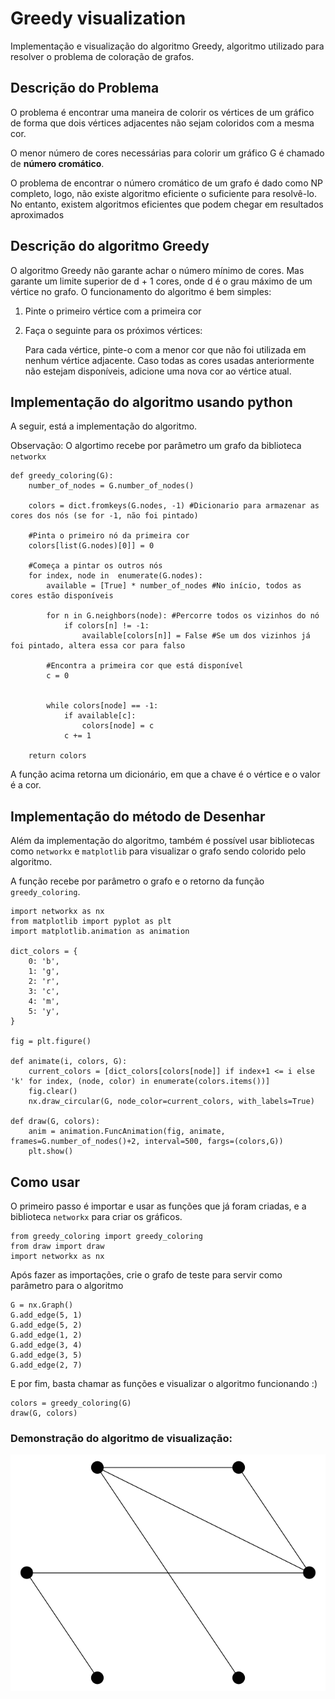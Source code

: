 # Greedy visualization

Implementação e visualização do algoritmo Greedy, algoritmo utilizado para resolver o problema de coloração de grafos.

## Descrição do Problema

O problema é encontrar uma maneira de colorir os vértices de um gráfico de forma que dois vértices adjacentes não sejam coloridos com a mesma cor.

O menor número de cores necessárias para colorir um gráfico G é chamado de **número cromático**.

O problema de encontrar o número cromático de um grafo é dado como NP completo, logo, não existe algoritmo eficiente o suficiente para resolvê-lo. No entanto, existem algoritmos eficientes que podem chegar em resultados aproximados

## Descrição do algoritmo Greedy

O algoritmo Greedy não garante achar o número mínimo de cores. Mas garante um limite superior de d + 1 cores, onde d é o grau máximo de um vértice no grafo.
O funcionamento do algoritmo é bem simples:

1. Pinte o primeiro vértice com a primeira cor
2. Faça o seguinte para os próximos vértices:
    
    Para cada vértice, pinte-o com a menor cor que não foi utilizada em nenhum vértice adjacente. Caso todas as cores usadas anteriormente não estejam disponíveis, adicione uma nova cor ao vértice atual.

## Implementação do algoritmo usando python

A seguir, está a implementação do algoritmo.

Observação: O algortimo recebe por parâmetro um grafo da biblioteca `networkx`

```
def greedy_coloring(G):
    number_of_nodes = G.number_of_nodes()
    
    colors = dict.fromkeys(G.nodes, -1) #Dicionario para armazenar as cores dos nós (se for -1, não foi pintado)
    
    #Pinta o primeiro nó da primeira cor
    colors[list(G.nodes)[0]] = 0

    #Começa a pintar os outros nós
    for index, node in  enumerate(G.nodes):
        available = [True] * number_of_nodes #No início, todos as cores estão disponíveis
 
        for n in G.neighbors(node): #Percorre todos os vizinhos do nó 
            if colors[n] != -1:
                available[colors[n]] = False #Se um dos vizinhos já foi pintado, altera essa cor para falso 

        #Encontra a primeira cor que está disponível
        c = 0
        
        
        while colors[node] == -1:
            if available[c]:
                colors[node] = c
            c += 1
        
    return colors

```

A função acima retorna um dicionário, em que a chave é o vértice e o valor é a cor.

## Implementação do método de Desenhar

Além da implementação do algoritmo, também é possível usar bibliotecas como `networkx` e `matplotlib` para visualizar o grafo sendo colorido pelo algoritmo.

A função recebe por parâmetro o grafo e o retorno da função `greedy_coloring`.

```
import networkx as nx
from matplotlib import pyplot as plt
import matplotlib.animation as animation

dict_colors = {
    0: 'b',
    1: 'g',
    2: 'r',
    3: 'c',
    4: 'm',
    5: 'y',    
}

fig = plt.figure()

def animate(i, colors, G):
    current_colors = [dict_colors[colors[node]] if index+1 <= i else 'k' for index, (node, color) in enumerate(colors.items())]
    fig.clear()
    nx.draw_circular(G, node_color=current_colors, with_labels=True)
    
def draw(G, colors):
    anim = animation.FuncAnimation(fig, animate, frames=G.number_of_nodes()+2, interval=500, fargs=(colors,G))
    plt.show()

```

## Como usar

O primeiro passo é importar e usar as funções que já foram criadas, e a biblioteca `networkx` para criar os gráficos.

```
from greedy_coloring import greedy_coloring
from draw import draw
import networkx as nx
```

Após fazer as importações, crie o grafo de teste para servir como parâmetro para o algoritmo


```
G = nx.Graph()
G.add_edge(5, 1)
G.add_edge(5, 2)
G.add_edge(1, 2)
G.add_edge(3, 4)
G.add_edge(3, 5)
G.add_edge(2, 7)

```

E por fim, basta chamar as funções e visualizar o algoritmo funcionando :)

```
colors = greedy_coloring(G)
draw(G, colors)
```

### Demonstração do algoritmo de visualização: 

![result](https://github.com/MarlonFL15/Greedy-Visualization/blob/main/result.gif)
